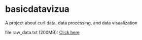 # basicdatavizua
A project about curl data, data processing, and data visualization

file raw_data.txt (200MB): [Click here](https://drive.google.com/file/d/122HyFF855QgjnkVD69HNpfL5dYtG8z-j/view?usp=sharing) 
